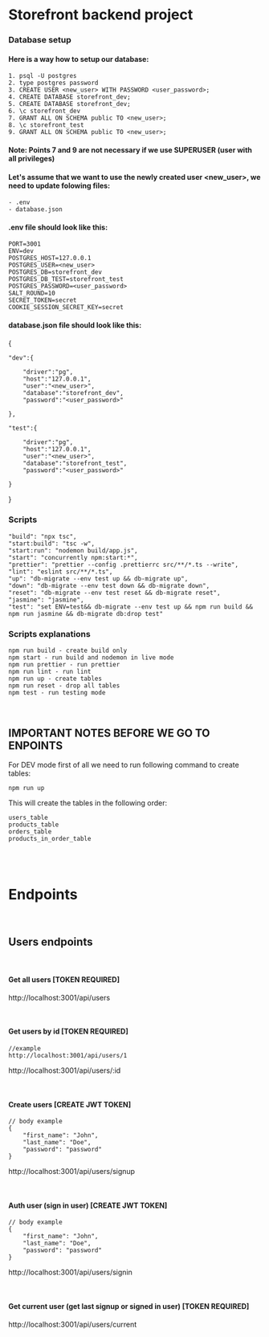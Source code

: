 # Storefront backend project

### Database setup

#### Here is a way how to setup our database:

    1. psql -U postgres
    2. type postgres password
    3. CREATE USER <new_user> WITH PASSWORD <user_password>;
    4. CREATE DATABASE storefront_dev;
    5. CREATE DATABASE storefront_dev;
    6. \c storefront_dev
    7. GRANT ALL ON SCHEMA public TO <new_user>;
    8. \c storefront_test
    9. GRANT ALL ON SCHEMA public TO <new_user>;


#### Note: Points 7 and 9 are not necessary if we use SUPERUSER (user with all privileges)

#### Let's assume that we want to use the newly created user <new_user>, we need to update folowing files:
    - .env
    - database.json

#### .env file should look like this:

    PORT=3001
    ENV=dev
    POSTGRES_HOST=127.0.0.1
    POSTGRES_USER=<new_user>
    POSTGRES_DB=storefront_dev
    POSTGRES_DB_TEST=storefront_test
    POSTGRES_PASSWORD=<user_password>
    SALT_ROUND=10
    SECRET_TOKEN=secret
    COOKIE_SESSION_SECRET_KEY=secret

#### database.json file should look like this:

{

    "dev":{

        "driver":"pg",
        "host":"127.0.0.1",
        "user":"<new_user>",
        "database":"storefront_dev",
        "password":"<user_password>"

    },

    "test":{

        "driver":"pg",
        "host":"127.0.0.1",
        "user":"<new_user>",
        "database":"storefront_test",
        "password":"<user_password>"

    }
}


### Scripts

    "build": "npx tsc",
    "start:build": "tsc -w",
    "start:run": "nodemon build/app.js",
    "start": "concurrently npm:start:*",
    "prettier": "prettier --config .prettierrc src/**/*.ts --write",
    "lint": "eslint src/**/*.ts",
    "up": "db-migrate --env test up && db-migrate up",
    "down": "db-migrate --env test down && db-migrate down",
    "reset": "db-migrate --env test reset && db-migrate reset",
    "jasmine": "jasmine",
    "test": "set ENV=test&& db-migrate --env test up && npm run build && npm run jasmine && db-migrate db:drop test"

### Scripts explanations

    npm run build - create build only
    npm start - run build and nodemon in live mode
    npm run prettier - run prettier
    npm run lint - run lint
    npm run up - create tables
    npm run reset - drop all tables
    npm test - run testing mode
<br />

## IMPORTANT NOTES BEFORE WE GO TO ENPOINTS
For DEV mode first of all we need to run following command to create tables:

    npm run up

This will create the tables in the following order:

    users_table
    products_table
    orders_table
    products_in_order_table


<br />
<br />

# Endpoints
<br />

## Users endpoints
<br />

#### Get all users [TOKEN REQUIRED]
http://localhost:3001/api/users

<br />

#### Get users by id [TOKEN REQUIRED]

    //example
    http://localhost:3001/api/users/1

http://localhost:3001/api/users/:id

<br />

#### Create users [CREATE JWT TOKEN]

    // body example
    {
        "first_name": "John",
        "last_name": "Doe",
        "password": "password"
    }

http://localhost:3001/api/users/signup

<br />

#### Auth user (sign in user) [CREATE JWT TOKEN]

    // body example
    {
        "first_name": "John",
        "last_name": "Doe",
        "password": "password"
    }

http://localhost:3001/api/users/signin

<br />

#### Get current user (get last signup or signed in user) [TOKEN REQUIRED]
http://localhost:3001/api/users/current

<br />








